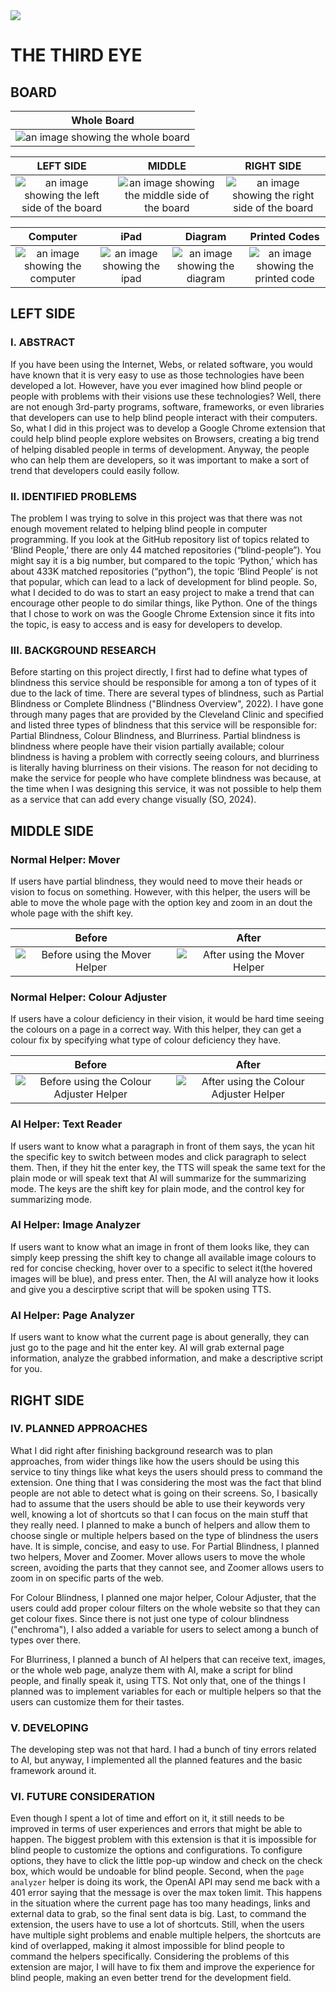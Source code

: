 <img src="../../images/header.jpg" />

# THE THIRD EYE

## BOARD

|                                  Whole Board                                  |
| :---------------------------------------------------------------------------: |
| ![an image showing the whole board](../../images/sciencefair/board/board.jpg) |

|                                          LEFT SIDE                                           |                                              MIDDLE                                              |                                           RIGHT SIDE                                           |
| :------------------------------------------------------------------------------------------: | :----------------------------------------------------------------------------------------------: | :--------------------------------------------------------------------------------------------: |
| ![an image showing the left side of the board](../../images/sciencefair/board/left_side.jpg) | ![an image showing the middle side of the board](../../images/sciencefair/board/middle_side.jpg) | ![an image showing the right side of the board](../../images/sciencefair/board/right_side.jpg) |

|                                     Computer                                      |                                   iPad                                    |                                     Diagram                                     |                                       Printed Codes                                       |
| :-------------------------------------------------------------------------------: | :-----------------------------------------------------------------------: | :-----------------------------------------------------------------------------: | :---------------------------------------------------------------------------------------: |
| ![an image showing the computer](../../images/sciencefair/materials/computer.jpg) | ![an image showing the ipad](../../images/sciencefair/materials/ipad.jpg) | ![an image showing the diagram](../../images/sciencefair/materials/diagram.jpg) | ![an image showing the printed code](../../images/sciencefair/materials/printed_code.jpg) |

## LEFT SIDE

### I. ABSTRACT

If you have been using the Internet, Webs, or related software, you would have known that it is very easy to use as those technologies have been developed a lot. However, have you ever imagined how blind people or people with problems with their visions use these technologies? Well, there are not enough 3rd-party programs, software, frameworks, or even libraries that developers can use to help blind people interact with their computers. So, what I did in this project was to develop a Google Chrome extension that could help blind people explore websites on Browsers, creating a big trend of helping disabled people in terms of development. Anyway, the people who can help them are developers, so it was important to make a sort of trend that developers could easily follow.

### II. IDENTIFIED PROBLEMS

The problem I was trying to solve in this project was that there was not enough movement related to helping blind people in computer programming. If you look at the GitHub repository list of topics related to ‘Blind People,’ there are only 44 matched repositories (“blind-people”). You might say it is a big number, but compared to the topic ‘Python,’ which has about 433K matched repositories (“python”), the topic ‘Blind People’ is not that popular, which can lead to a lack of development for blind people. So, what I decided to do was to start an easy project to make a trend that can encourage other people to do similar things, like Python. One of the things that I chose to work on was the Google Chrome Extension since it fits into the topic, is easy to access and is easy for developers to develop.

### III. BACKGROUND RESEARCH

Before starting on this project directly, I first had to define what types of blindness this service should be responsible for among a ton of types of it due to the lack of time. There are several types of blindness, such as Partial Blindness or Complete Blindness ("Blindness Overview", 2022). I have gone through many pages that are provided by the Cleveland Clinic and specified and listed three types of blindness that this service will be responsible for: Partial Blindness, Colour Blindness, and Blurriness. Partial blindness is blindness where people have their vision partially available; colour blindness is having a problem with correctly seeing colours, and blurriness is literally having blurriness on their visions. The reason for not deciding to make the service for people who have complete blindness was because, at the time when I was designing this service, it was not possible to help them as a service that can add every change visually (SO, 2024).

## MIDDLE SIDE

### Normal Helper: Mover

If users have partial blindness, they would need to move their heads or vision to focus on something. However, with this helper, the users will be able to move the whole page with the option key and zoom in an dout the whole page with the shift key.

|                                       Before                                        |                                       After                                       |
| :---------------------------------------------------------------------------------: | :-------------------------------------------------------------------------------: |
| ![Before using the Mover Helper](../../images/sciencefair/effects/mover_before.png) | ![After using the Mover Helper](../../images/sciencefair/effects/mover_after.png) |

### Normal Helper: Colour Adjuster

If users have a colour deficiency in their vision, it would be hard time seeing the colours on a page in a correct way. With this helper, they can get a colour fix by specifying what type of colour deficiency they have.

|                                                 Before                                                  |                                                 After                                                 |
| :-----------------------------------------------------------------------------------------------------: | :---------------------------------------------------------------------------------------------------: |
| ![Before using the Colour Adjuster Helper](../../images/sciencefair/effects/colour_adjuster_before.png) | ![After using the Colour Adjuster Helper](../../images/sciencefair/effects/colour_adjuster_after.png) |

### AI Helper: Text Reader

If users want to know what a paragraph in front of them says, the ycan hit the specific key to switch between modes and click paragraph to select them. Then, if they hit the enter key, the TTS will speak the same text for the plain mode or will speak text that AI will summarize for the summarizing mode. The keys are the shift key for plain mode, and the control key for summarizing mode.

### AI Helper: Image Analyzer

If users want to know what an image in front of them looks like, they can simply keep pressing the shift key to change all available image colours to red for concise checking, hover over to a specific to select it(the hovered images will be blue), and press enter. Then, the AI will analyze how it looks and give you a descirptive script that will be spoken using TTS.

### AI Helper: Page Analyzer

If users want to know what the current page is about generally, they can just go to the page and hit the enter key. AI will grab external page information, analyze the grabbed information, and make a descriptive script for you.

## RIGHT SIDE

### IV. PLANNED APPROACHES

What I did right after finishing background research was to plan approaches, from wider things like how the users should be using this service to tiny things like what keys the users should press to command the extension. One thing that I was considering the most was the fact that blind people are not able to detect what is going on their screens. So, I basically had to assume that the users should be able to use their keywords very well, knowing a lot of shortcuts so that I can focus on the main stuff that they really need. I planned to make a bunch of helpers and allow them to choose single or multiple helpers based on the type of blindness the users have. It is simple, concise, and easy to use. For Partial Blindness, I planned two helpers, Mover and Zoomer. Mover allows users to move the whole screen, avoiding the parts that they cannot see, and Zoomer allows users to zoom in on specific parts of the web.

For Colour Blindness, I planned one major helper, Colour Adjuster, that the users could add proper colour filters on the whole website so that they can get colour fixes. Since there is not just one type of colour blindness ("enchroma"), I also added a variable for users to select among a bunch of types over there.

For Blurriness, I planned a bunch of AI helpers that can receive text, images, or the whole web page, analyze them with AI, make a script for blind people, and finally speak it, using TTS. Not only that, one of the things I planned was to implement variables for each or multiple helpers so that the users can customize them for their tastes.

### V. DEVELOPING

The developing step was not that hard. I had a bunch of tiny errors related to AI, but anyway, I implemented all the planned features and the basic framework around it.

### VI. FUTURE CONSIDERATION

Even though I spent a lot of time and effort on it, it still needs to be improved in terms of user experiences and errors that might be able to happen. The biggest problem with this extension is that it is impossible for blind people to customize the options and configurations. To configure options, they have to click the little pop-up window and check on the check box, which would be undoable for blind people. Second, when the `page analyzer` helper is doing its work, the OpenAI API may send me back with a 401 error saying that the message is over the max token limit. This happens in the situation where the current page has too many headings, links and external data to grab, so the final sent data is big. Last, to command the extension, the users have to use a lot of shortcuts. Still, when the users have multiple sight problems and enable multiple helpers, the shortcuts are kind of overlapped, making it almost impossible for blind people to command the helpers specifically. Considering the problems of this extension are major, I will have to fix them and improve the experience for blind people, making an even better trend for the development field.
